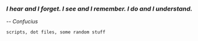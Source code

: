 
### *I hear and I forget. I see and I remember. I do and I understand.*

-- *Confucius*

```
scripts, dot files, some random stuff 
```
